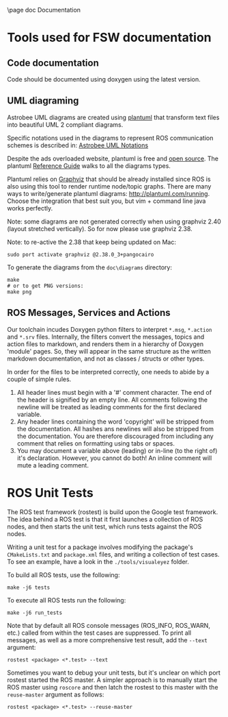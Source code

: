 \page doc Documentation

# Tools used for FSW documentation

## Code documentation

Code should be documented using doxygen using the latest version.

## UML diagraming

Astrobee UML diagrams are created using [plantuml](http://plantuml.com/) that
transform text files into beautiful UML 2 compliant diagrams.

Specific notations used in the diagrams to represent ROS communication schemes
is described in:
[Astrobee UML Notations](doc/diagrams/notations.png)

Despite the ads overloaded website, plantuml is free and [open
source](https://github.com/plantuml/plantuml). The plantuml [Reference
Guide](http://plantuml.com/PlantUML_Language_Reference_Guide.pdf) walks to all
the diagrams types.

Plantuml relies on [Graphviz](http://www.graphviz.org/) that should be already
installed since ROS is also using this tool to render runtime node/topic graphs.
There are many ways to write/generate plantuml diagrams:
http://plantuml.com/running. Choose the integration that best suit you, but vim +
command line java works perfectly.

Note: some diagrams are not generated correctly when using graphviz 2.40 (layout
stretched vertically). So for now please use graphviz 2.38.

Note: to re-active the 2.38 that keep being updated on Mac:

    sudo port activate graphviz @2.38.0_3+pangocairo

To generate the diagrams from the `doc\diagrams` directory:
```
make
# or to get PNG versions:
make png
```

## ROS Messages, Services and Actions

Our toolchain incudes Doxygen python filters to interpret `*.msg`, `*.action`
and `*.srv` files. Internally, the filters convert the messages, topics and
action files to markdown, and renders them in a hierarchy of Doxygen 'module'
pages. So, they will appear in the same structure as the written markdown
documentation, and not as classes / structs or other types.

In order for the files to be interpreted correctly, one needs to abide by a
couple of simple rules.
1. All header lines must begin with a '#' comment character. The end of the
   header is signified by an empty line. All comments following the newline will
   be treated as leading comments for the first declared variable.
1. Any header lines containing the word 'copyright' will be stripped from the
   documentation. All hashes ans newlines will also be stripped from the
   documentation. You are therefore discouraged from including any comment that
   relies on formatting using tabs or spaces.
1. You may document a variable above (leading) or in-line (to the right of) it's
   declaration. However, you cannot do both! An inline comment will mute a
   leading comment.

# ROS Unit Tests

The ROS test framework (rostest) is build upon the Google test framework. The
idea behind a ROS test is that it first launches a collection of ROS nodes, and
then starts the unit test, which runs tests against the ROS nodes.

Writing a unit test for a package involves modifying the package's
`CMakeLists.txt` and `package.xml` files, and writing a collection of test
cases. To see an example, have a look in the `./tools/visualeyez` folder.

To build all ROS tests, use the following:

    make -j6 tests

To execute all ROS tests run the following:

    make -j6 run_tests

Note that by default all ROS console messages (ROS_INFO, ROS_WARN, etc.) called
from within the test cases are suppressed. To print all messages, as well as a
more comprehensive test result, add the `--text` argument:
```
rostest <package> <*.test> --text
```

Sometimes you want to debug your unit tests, but it's unclear on which port
rostest started the ROS master. A simpler approach is to manually start the ROS
master using `roscore` and then latch the rostest to this master with the
`reuse-master` argument as follows:
```
rostest <package> <*.test> --reuse-master
```